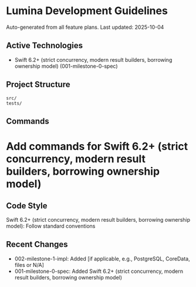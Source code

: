 # Lumina Development Guidelines

Auto-generated from all feature plans. Last updated: 2025-10-04

## Active Technologies
- Swift 6.2+ (strict concurrency, modern result builders, borrowing ownership model) (001-milestone-0-spec)

## Project Structure
```
src/
tests/
```

## Commands
# Add commands for Swift 6.2+ (strict concurrency, modern result builders, borrowing ownership model)

## Code Style
Swift 6.2+ (strict concurrency, modern result builders, borrowing ownership model): Follow standard conventions

## Recent Changes
- 002-milestone-1-impl: Added [if applicable, e.g., PostgreSQL, CoreData, files or N/A]
- 001-milestone-0-spec: Added Swift 6.2+ (strict concurrency, modern result builders, borrowing ownership model)

<!-- MANUAL ADDITIONS START -->
<!-- MANUAL ADDITIONS END -->
